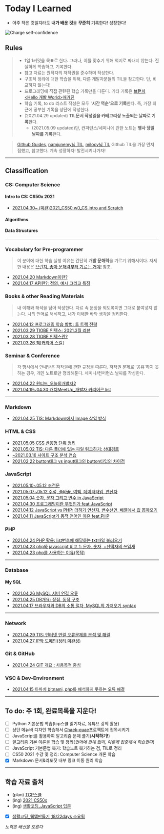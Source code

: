 # Today I Learned

* 아주 작은 것일지라도 **내가 배운 것**을 **꾸준히** 기록한다! 성장한다!

![Charge self-confidence](https://media.giphy.com/media/E72zBwfDfxRwLu5vbB/giphy.gif)

## Rules

> * 1일 1커밋을 목표로 한다. 그러나, 이를 맞추기 위해 억지로 짜내지 않는다. 진실하게 학습하고, 기록한다.
> * 참고 자료는 원작자의 저작권을 준수하며 작성한다. <!--(내용 언급이 아닌 링크 작성은 가능한것인지? 알아볼 것)-->
> * 구조적 정리에 대한 학습을 위해, 다른 개발자분들의 TIL을 참고한다. 단, 비교하지 않는다!
> * 프로그래밍에 직접 관련된 학습 기록만을 다룬다. 기타 기록은 [브런치 <Hello 개발 World>매거진](https://brunch.co.kr/magazine/this)
> * 학습 기록, to do 리스트 작성은 모두 **'시간 역순'으로 기록**한다. 즉, 가장 최근에 공부한 기록을 상단에 작성한다.
> * (2021.04.29 updated) **TIL문서 작성일을 카테고리상 노출되는 날짜로 기록**한다.
>   * (2021.05.09 updated)단, 컨퍼런스/세미나에 관한 노트는 **행사 당일 날짜를 기록**한다.

> [Github Guides](https://guides.github.com/features/mastering-markdown/), 
[namjunemy님 TIL](https://github.com/namjunemy/TIL#readme), [milooy님 TIL](https://github.com/milooy/TIL) Github TIL을 가장 먼저 접했고, 참고했다.
계속 성장하자! 발전시켜나가자!
----

## Classification

### CS: Computer Science

#### Intro to CS: CS50x 2021

* [2021.04.30~ (미완)2021_CS50 w0_CS intro and Scratch](https://github.com/ShinAhYoung21/TIL/blob/main/CS50x2021/CS50_w0.md)

#### Algorithms

#### Data Structures
----

### Vocabulary for Pre-programmer

> 이 분야에 대한 학습 실행 이유는 간단히 **개발 문해력**을 기르기 위해서이다. 자세한 내용은 [브런치, 좋아 문해력부터 기르는 거야!](https://brunch.co.kr/@writing-say/406) 참조.
* [2021.04.20 Markdown이란?](https://archive-shin.tistory.com/63?category=1198631)
* [2021.04.17 API란?: 정의, 예시 그리고 특징](https://archive-shin.tistory.com/60?category=1198631)

### Books & other Reading Materials

> 내 이해와 해석을 담아 작성한다.
> 자료 속 문장을 되도록이면 그대로 붙여넣지 않는다. 나의 언어로 해석하고, 내가 이해한 바와 생각을 정리한다.
* [2021.04.12 프로그래밍 학습 방법: 투 트랙 전략](https://archive-shin.tistory.com/53?category=1191336)
* [2021.03.29 TIOBE 인덱스: 2021.3월 리뷰](https://archive-shin.tistory.com/42?category=1187104)
* [2021.03.28 TIOBE 인덱스란?](https://archive-shin.tistory.com/40?category=1187104)
* [2021.03.26 책[커리어 스킬]](https://archive-shin.tistory.com/36?category=1186925)

### Seminar & Conference

> 각 행사에서 안내받은 저작권에 관한 규정을 따른다.
> 저작권 문제로 '공유'하지 못하는 경우, 개인 노트로만 정리해둔다.
> 세미나/컨퍼런스 날짜를 작성한다.
* [2021.04.22 원티드_오늘의개발자2](https://github.com/ShinAhYoung21/TIL/blob/main/Seminar/WantedToday.md)
* [2021.04.19~04.30 캐치MeetUp_개발자 커리어콘 list](https://github.com/ShinAhYoung21/TIL/blob/main/Seminar/CatchCareer.md)
----

### Markdown

* [2021.04.25 TIS: Markdown에서 Image 삽입 방식](https://github.com/ShinAhYoung21/TIL/blob/main/Markdown/md_1.md)

### HTML & CSS

* [2021.05.05 CSS 반응형 단위 정리](https://github.com/ShinAhYoung21/TIL/blob/main/HTML&CSS/css_1_resp.md)
* [2021.05.02 TIS: 다른 폴더에 있는 파일 링크하기: 상대경로](https://github.com/ShinAhYoung21/TIL/blob/main/HTML&CSS/html_1_path.md)
* [~2021.03.16 사이트 구조 분석 연습](https://archive-shin.tistory.com/category/TIL:%20practices/%EC%82%AC%EC%9D%B4%ED%8A%B8%20%EB%B6%84%EC%84%9D?page=1)
* [2021.02.22 button태그 vs input태그의 button타입의 차이점](https://archive-shin.tistory.com/8?category=1193426)

### JavaScript

* [2021.05.10~05.12 조건문](https://github.com/ShinAhYoung21/TIL/blob/main/JS/js_4_cond.md)
* [2021.05.07~05.12 주석, 줄바꿈, 여백, 데이터타입, 연산자](https://github.com/ShinAhYoung21/TIL/blob/main/JS/js_3_commentToOperator.md)
* [2021.05.04 숫자, 문자 그리고 변수 in JavaScript](https://github.com/ShinAhYoung21/TIL/blob/main/JS/js_2_numToVar.md)
* [2021.04.30 프로그래밍이란 무엇인가 feat.JavaScript](https://github.com/ShinAhYoung21/TIL/blob/main/JS/js_1.md)
* [2021.04.12 JavaScript vs PHP: 더하기 연산자, 변수선언, 배열에서 값 뽑아오기](https://archive-shin.tistory.com/52?category=1193427)
* [2021.04.11 JavaScript가 동적 언어인 이유 feat.PHP](https://archive-shin.tistory.com/51?category=1193427)

### PHP

* [2021.04.24 PHP 활용: list번호에 해당하는 txt파일 불러오기](https://github.com/ShinAhYoung21/TIL/blob/main/PHP/php_3.md)
* [2021.04.23 php와 javascript 비교 1: 문자, 숫자, +선택자의 쓰임새](https://github.com/ShinAhYoung21/TIL/blob/main/PHP/php_2.md)
* [2021.04.23 php를 사용하는 이유(목적)](https://github.com/ShinAhYoung21/TIL/blob/main/PHP/php_1.md)
----
### Database

#### My SQL

* [2021.04.26 MySQL 서버 연결 오류](https://github.com/ShinAhYoung21/TIL/blob/main/DB/error_1.md)
* [2021.04.25 DB개요: 장점, 동작 구조](https://github.com/ShinAhYoung21/TIL/blob/main/DB/db_1.md)
* [2021.04.17 브라우저와 DB의 소통 절차, MySQL의 가져오기 syntax](https://archive-shin.tistory.com/59?category=1198036)
----
### Network

* [2021.04.29 TIS: 인터넷 연결 오류문제를 분석 및 해결](https://github.com/ShinAhYoung21/TIL/blob/main/Network/nw_2.md)
* [2021.04.27 IP와 도메인(정리 미완성)](https://github.com/ShinAhYoung21/TIL/blob/main/Network/nw_1.md)

### Git & GitHub

* [2021.04.24 GIT 개요 : 사용목적 중심](https://github.com/ShinAhYoung21/TIL/blob/main/GIT_GitHub/git_1.md)

### VSC & Dev-Environment

* [2021.04.15 아파치 bitnami, php를 해석하지 못하는 오류 해결](https://archive-shin.tistory.com/57?category=1197772)
----

## To do: 주 1회, 완료목록을 지운다!

- [ ] Python 기본문법 학습(tcp스쿨 읽기자료, 유튜브 강의 활용)
- [ ] 상단 메뉴바 디자인 학습해서 [Chaek-quae](https://github.com/ShinAhYoung21/Chaek-quae)프로젝트에 접목시키기
- [ ] JavaScript를 활용하여 알고리즘 문제 풀기(**시작하기!**)
- [ ] 알고리즘 기본 이론을 학습 및 정리(*언어에 관계 없이, 이론에 집중해서 학습한다*)
- [ ] JavaScript 기본문법 복기: 학습노트 복기하는 겸, TIL로 정리
- [ ] CS50 2021 수강 및 정리: Computer Science 개론 학습
- [X] Markdown 문서&리포짓 내부 링크 이동 원리 학습
----

## 학습 자료 출처

* (plan) [TCP스쿨](http://tcpschool.com/)
* (ing) [2021 CS50x](https://cs50.harvard.edu/x/2021/)
* (ing) [생활코딩_JavaScript 입문](https://youtube.com/playlist?list=PLuHgQVnccGMA4uSig3hCjl7wTDeyIeZVU)
* [X] [생활코딩_웹앱만들기](https://youtube.com/playlist?list=PLuHgQVnccGMAE4Sn_SYvMw5-qEADJcU-X)_[18/22days 소요됨](https://github.com/ShinAhYoung21/TIL/blob/main/goal_result/webApp.md)


*노력은 배신을 모른다*